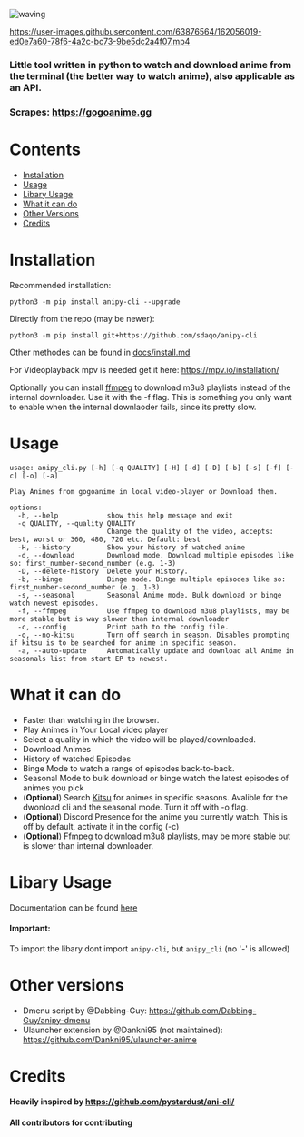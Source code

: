 


![waving](https://capsule-render.vercel.app/api?type=waving&height=200&text=sdaqo/anipy-cli&fontAlign=60&fontAlignY=40&color=021224&fontColor=b0b8b2&animation=fadeIn)


https://user-images.githubusercontent.com/63876564/162056019-ed0e7a60-78f6-4a2c-bc73-9be5dc2a4f07.mp4




### Little tool written in python to watch and download anime from the terminal (the better way to watch anime), also applicable as an API.
### Scrapes: https://gogoanime.gg

# Contents

- [Installation](#Installation)
- [Usage](#Usage)
- [Libary Usage](#libary-usage)
- [What it can do](#what-it-can-do)
- [Other Versions](#other-versions)
- [Credits](#Credits)



# Installation

Recommended installation:

`python3 -m pip install anipy-cli --upgrade`

Directly from the repo (may be newer):

`python3 -m pip install git+https://github.com/sdaqo/anipy-cli`

Other methodes can be found in [docs/install.md](https://github.com/sdaqo/anipy-cli/blob/master/docs/install.md)

For Videoplayback mpv is needed get it here: https://mpv.io/installation/

Optionally you can install [ffmpeg](https://ffmpeg.org/download.html) to download m3u8 playlists instead of the internal downloader. Use it with the -f flag. This is something you only want to enable when the internal downlaoder fails, since its pretty slow.

# Usage  
```
usage: anipy_cli.py [-h] [-q QUALITY] [-H] [-d] [-D] [-b] [-s] [-f] [-c] [-o] [-a]

Play Animes from gogoanime in local video-player or Download them.

options:
  -h, --help            show this help message and exit
  -q QUALITY, --quality QUALITY
                        Change the quality of the video, accepts: best, worst or 360, 480, 720 etc. Default: best
  -H, --history         Show your history of watched anime
  -d, --download        Download mode. Download multiple episodes like so: first_number-second_number (e.g. 1-3)
  -D, --delete-history  Delete your History.
  -b, --binge           Binge mode. Binge multiple episodes like so: first_number-second_number (e.g. 1-3)
  -s, --seasonal        Seasonal Anime mode. Bulk download or binge watch newest episodes.
  -f, --ffmpeg          Use ffmpeg to download m3u8 playlists, may be more stable but is way slower than internal downloader
  -c, --config          Print path to the config file.
  -o, --no-kitsu        Turn off search in season. Disables prompting if kitsu is to be searched for anime in specific season.
  -a, --auto-update     Automatically update and download all Anime in seasonals list from start EP to newest.
```
# What it can do

- Faster than watching in the browser.
- Play Animes in Your Local video player
- Select a quality in which the video will be played/downloaded.
- Download Animes  
- History of watched Episodes
- Binge Mode to watch a range of episodes back-to-back.
- Seasonal Mode to bulk download or binge watch the latest episodes of animes you pick
- (**Optional**) Search [Kitsu](https://www.kitsu.io/) for animes in specific seasons. Avalible for the dwonload cli and the seasonal mode. Turn it off with -o flag.
- (**Optional**) Discord Presence for the anime you currently watch. This is off by default, activate it in the config (-c)
- (**Optional**) Ffmpeg to download m3u8 playlists, may be more stable but is slower than internal downloader.


# Libary Usage

Documentation can be found [here](https://github.com/sdaqo/anipy-cli/blob/master/docs/anipycli_as_lib.py)

#### Important:
To import the libary dont import `anipy-cli`, but `anipy_cli` (no '-' is allowed)

# Other versions
- Dmenu script by @Dabbing-Guy: https://github.com/Dabbing-Guy/anipy-dmenu 
- Ulauncher extension by @Dankni95 (not maintained): 
https://github.com/Dankni95/ulauncher-anime 


# Credits
#### Heavily inspired by https://github.com/pystardust/ani-cli/
#### All contributors for contributing
